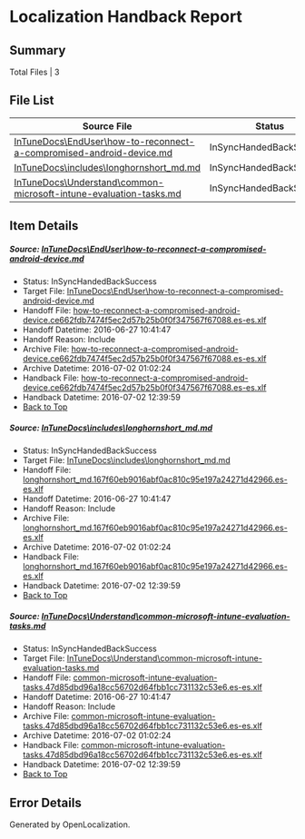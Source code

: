 # <a name='report-top'></a> Localization Handback Report

## Summary
 Total Files | 3

## File List
 Source File | Status | Details 
 ----------- | ------ | ------- 
 [InTuneDocs\EndUser\how-to-reconnect-a-compromised-android-device.md](https://github.com/Microsoft/IntuneDocs-pr/blob/e52ebdd62ca68f1d9226def654961075400184a8/InTuneDocs/EndUser/how-to-reconnect-a-compromised-android-device.md) | InSyncHandedBackSuccess | [Details](#c089b36676feb4caa7064738d6ef4b709139ab49304)
 [InTuneDocs\includes\longhornshort_md.md](https://github.com/Microsoft/IntuneDocs-pr/blob/56ab8c21f7da490c3bf0d541c7026e2ed84926dd/InTuneDocs/includes/longhornshort_md.md) | InSyncHandedBackSuccess | [Details](#2504575346cece1887f998d2d76408a38af5141e605)
 [InTuneDocs\Understand\common-microsoft-intune-evaluation-tasks.md](https://github.com/Microsoft/IntuneDocs-pr/blob/7f3985b10ac9612c8c1efc4756eb25cdcf29b023/InTuneDocs/Understand/common-microsoft-intune-evaluation-tasks.md) | InSyncHandedBackSuccess | [Details](#d93ab710f6bc2bc62321be5f7079f6092c2612841164)

## Item Details
##### <a name='c089b36676feb4caa7064738d6ef4b709139ab49304'></a> Source: [InTuneDocs\EndUser\how-to-reconnect-a-compromised-android-device.md](https://github.com/Microsoft/IntuneDocs-pr/blob/e52ebdd62ca68f1d9226def654961075400184a8/InTuneDocs/EndUser/how-to-reconnect-a-compromised-android-device.md)
* Status: InSyncHandedBackSuccess
* Target File: [InTuneDocs\EndUser\how-to-reconnect-a-compromised-android-device.md](https://github.com/Microsoft/IntuneDocs-pr.es-es/blob/aa3012dfbb6624a9b03f4dd76ff5701e0b93d774/InTuneDocs/EndUser/how-to-reconnect-a-compromised-android-device.md)
* Handoff File: [how-to-reconnect-a-compromised-android-device.ce662fdb7474f5ec2d57b25b0f0f347567f67088.es-es.xlf](https://github.com/Microsoft/EM.handoff/blob/da7f01f0b1481f925cded59a3431d51de4023d6f/ol-handoff/Microsoft/IntuneDocs-pr.es-es/master/how-to-reconnect-a-compromised-android-device.ce662fdb7474f5ec2d57b25b0f0f347567f67088.es-es.xlf)
* Handoff Datetime: 2016-06-27 10:41:47
* Handoff Reason: Include
* Archive File: [how-to-reconnect-a-compromised-android-device.ce662fdb7474f5ec2d57b25b0f0f347567f67088.es-es.xlf](https://github.com/Microsoft/EM.handoff/blob/e68e976a2eb3e4a1c1ce0efe365d7bbb20acb437/ol-handoff/Microsoft/IntuneDocs-pr.es-es/master/archive/how-to-reconnect-a-compromised-android-device.ce662fdb7474f5ec2d57b25b0f0f347567f67088.es-es.xlf)
* Archive Datetime: 2016-07-02 01:02:24
* Handback File: [how-to-reconnect-a-compromised-android-device.ce662fdb7474f5ec2d57b25b0f0f347567f67088.es-es.xlf](https://github.com/Microsoft/EM.handback/blob/deb7bcd54604cd8de2b4715baba259c516552971/ol-handback/Microsoft/IntuneDocs-pr.es-es/master/how-to-reconnect-a-compromised-android-device.ce662fdb7474f5ec2d57b25b0f0f347567f67088.es-es.xlf)
* Handback Datetime: 2016-07-02 12:39:59
* [Back to Top](#report-top)

##### <a name='2504575346cece1887f998d2d76408a38af5141e605'></a> Source: [InTuneDocs\includes\longhornshort_md.md](https://github.com/Microsoft/IntuneDocs-pr/blob/56ab8c21f7da490c3bf0d541c7026e2ed84926dd/InTuneDocs/includes/longhornshort_md.md)
* Status: InSyncHandedBackSuccess
* Target File: [InTuneDocs\includes\longhornshort_md.md](https://github.com/Microsoft/IntuneDocs-pr.es-es/blob/aa3012dfbb6624a9b03f4dd76ff5701e0b93d774/InTuneDocs/includes/longhornshort_md.md)
* Handoff File: [longhornshort_md.167f60eb9016abf0ac810c95e197a24271d42966.es-es.xlf](https://github.com/Microsoft/EM.handoff/blob/da7f01f0b1481f925cded59a3431d51de4023d6f/ol-handoff/Microsoft/IntuneDocs-pr.es-es/master/longhornshort_md.167f60eb9016abf0ac810c95e197a24271d42966.es-es.xlf)
* Handoff Datetime: 2016-06-27 10:41:47
* Handoff Reason: Include
* Archive File: [longhornshort_md.167f60eb9016abf0ac810c95e197a24271d42966.es-es.xlf](https://github.com/Microsoft/EM.handoff/blob/e68e976a2eb3e4a1c1ce0efe365d7bbb20acb437/ol-handoff/Microsoft/IntuneDocs-pr.es-es/master/archive/longhornshort_md.167f60eb9016abf0ac810c95e197a24271d42966.es-es.xlf)
* Archive Datetime: 2016-07-02 01:02:24
* Handback File: [longhornshort_md.167f60eb9016abf0ac810c95e197a24271d42966.es-es.xlf](https://github.com/Microsoft/EM.handback/blob/deb7bcd54604cd8de2b4715baba259c516552971/ol-handback/Microsoft/IntuneDocs-pr.es-es/master/longhornshort_md.167f60eb9016abf0ac810c95e197a24271d42966.es-es.xlf)
* Handback Datetime: 2016-07-02 12:39:59
* [Back to Top](#report-top)

##### <a name='d93ab710f6bc2bc62321be5f7079f6092c2612841164'></a> Source: [InTuneDocs\Understand\common-microsoft-intune-evaluation-tasks.md](https://github.com/Microsoft/IntuneDocs-pr/blob/7f3985b10ac9612c8c1efc4756eb25cdcf29b023/InTuneDocs/Understand/common-microsoft-intune-evaluation-tasks.md)
* Status: InSyncHandedBackSuccess
* Target File: [InTuneDocs\Understand\common-microsoft-intune-evaluation-tasks.md](https://github.com/Microsoft/IntuneDocs-pr.es-es/blob/aa3012dfbb6624a9b03f4dd76ff5701e0b93d774/InTuneDocs/Understand/common-microsoft-intune-evaluation-tasks.md)
* Handoff File: [common-microsoft-intune-evaluation-tasks.47d85dbd96a18cc56702d64fbb1cc731132c53e6.es-es.xlf](https://github.com/Microsoft/EM.handoff/blob/da7f01f0b1481f925cded59a3431d51de4023d6f/ol-handoff/Microsoft/IntuneDocs-pr.es-es/master/common-microsoft-intune-evaluation-tasks.47d85dbd96a18cc56702d64fbb1cc731132c53e6.es-es.xlf)
* Handoff Datetime: 2016-06-27 10:41:47
* Handoff Reason: Include
* Archive File: [common-microsoft-intune-evaluation-tasks.47d85dbd96a18cc56702d64fbb1cc731132c53e6.es-es.xlf](https://github.com/Microsoft/EM.handoff/blob/e68e976a2eb3e4a1c1ce0efe365d7bbb20acb437/ol-handoff/Microsoft/IntuneDocs-pr.es-es/master/archive/common-microsoft-intune-evaluation-tasks.47d85dbd96a18cc56702d64fbb1cc731132c53e6.es-es.xlf)
* Archive Datetime: 2016-07-02 01:02:24
* Handback File: [common-microsoft-intune-evaluation-tasks.47d85dbd96a18cc56702d64fbb1cc731132c53e6.es-es.xlf](https://github.com/Microsoft/EM.handback/blob/deb7bcd54604cd8de2b4715baba259c516552971/ol-handback/Microsoft/IntuneDocs-pr.es-es/master/common-microsoft-intune-evaluation-tasks.47d85dbd96a18cc56702d64fbb1cc731132c53e6.es-es.xlf)
* Handback Datetime: 2016-07-02 12:39:59
* [Back to Top](#report-top)


## Error Details

Generated by OpenLocalization.
